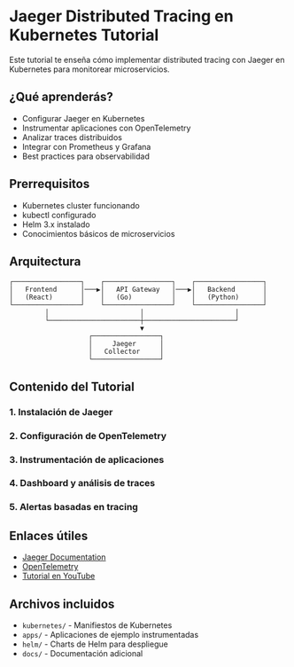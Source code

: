 # Jaeger Distributed Tracing en Kubernetes Tutorial

Este tutorial te enseña cómo implementar distributed tracing con Jaeger en Kubernetes para monitorear microservicios.

## ¿Qué aprenderás?

- Configurar Jaeger en Kubernetes
- Instrumentar aplicaciones con OpenTelemetry
- Analizar traces distribuidos
- Integrar con Prometheus y Grafana
- Best practices para observabilidad

## Prerrequisitos

- Kubernetes cluster funcionando
- kubectl configurado
- Helm 3.x instalado
- Conocimientos básicos de microservicios

## Arquitectura

```
┌─────────────────┐    ┌─────────────────┐    ┌─────────────────┐
│   Frontend      │───▶│   API Gateway   │───▶│   Backend       │
│   (React)       │    │   (Go)          │    │   (Python)      │
└─────────────────┘    └─────────────────┘    └─────────────────┘
         │                       │                       │
         └───────────────────────┼───────────────────────┘
                                 ▼
                    ┌─────────────────┐
                    │     Jaeger      │
                    │   Collector     │
                    └─────────────────┘
```

## Contenido del Tutorial

### 1. Instalación de Jaeger
### 2. Configuración de OpenTelemetry
### 3. Instrumentación de aplicaciones
### 4. Dashboard y análisis de traces
### 5. Alertas basadas en tracing

## Enlaces útiles

- [Jaeger Documentation](https://www.jaegertracing.io/docs/)
- [OpenTelemetry](https://opentelemetry.io/)
- [Tutorial en YouTube](https://youtu.be/EXAMPLE)

## Archivos incluidos

- `kubernetes/` - Manifiestos de Kubernetes
- `apps/` - Aplicaciones de ejemplo instrumentadas
- `helm/` - Charts de Helm para despliegue
- `docs/` - Documentación adicional
